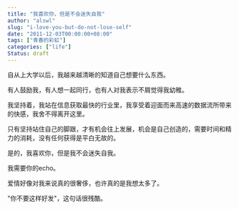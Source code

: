 ```yaml
---
title: "我喜欢你，但是不会迷失自我"
author: "alswl"
slug: "i-love-you-but-do-not-lose-self"
date: "2011-12-03T00:00:00+08:00"
tags: ["青春的彩虹"]
categories: ["life"]
Status: draft
---
```


自从上大学以后，我越来越清晰的知道自己想要什么东西。

有人鼓励我，有人想一起同行，也有人对我表示不屑觉得我幼稚。

我坚持着，我站在信息获取最快的行业里，我享受着迎面而来高速的数据流所带来的快感，我舍不得离开这里。

只有坚持站住自己的脚跟，才有机会往上发展，机会是自己创造的，需要时间和精力的消耗，没有任何获得是平白无故的。

是的，我喜欢你，但是我不会迷失自我。

我需要你的echo。

爱情好像对我来说真的很奢侈，也许真的是我想太多了。

"你不要这样好发"，这句话很残酷。

